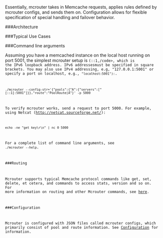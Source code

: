 Essentially, mcrouter takes in Memcache requests, applies rules defined by mcrouter configs, and sends them on. Configuration allows for flexible specification of special handling and failover behavior.

###Architecture 


###Typical Use Cases


###Command line arguments

Assuming you have a memcached instance on the local host running on port 5001, the simplest mcrouter setup is <code>(::1,/code>, which is the IPv6 loopback address. IPv6 addressesmust be specified in square brackets. You may also use IPv4 addressing, e.g, "127.0.0.1:5001" or specify a port on localhost, e.g., <code>"localhost:5001"):</code>.

```Shell
./mcrouter --config-str='{"pools":{"A":{"servers":["[::1]:5001"]}},"route":"PoolRoute|A"}' -p 5000
```

To verify mcrouter works, send a request to port 5000. For example, using
Netcat (http://netcat.sourceforge.net/):
```Shell
echo -ne "get key\r\n" | nc 0 5000
```

For a complete list of command line arguments, see `./mcrouter --help`.

###Routing

Mcrouter supports typical Memcache protocol commands like get, set, delete, et cetera,
and commands to access stats, version and so on.
For more information on routing and other Mcrouter commands, see [here](Routing.md).

###Configuration

Mcrouter is configured with JSON files called mcrouter configs, which primarily consist of pool and
route information.  See [Configuration](Configuration.md) for information. 